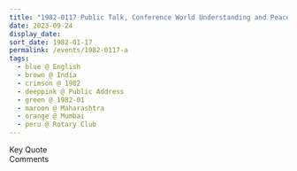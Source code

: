 ```yaml
---
title: "1982-0117 Public Talk, Conference World Understanding and Peace Organized by the Rotary Club, Ashoka Hotel, Mumbai, Maharashtra, India"
date: 2023-09-24
display_date: 
sort_date: 1982-01-17
permalink: /events/1982-0117-a
tags:
  - blue @ English
  - brown @ India
  - crimson @ 1982
  - deeppink @ Public Address
  - green @ 1982-01
  - maroon @ Maharashtra
  - orange @ Mumbai
  - peru @ Rotary Club
---
```


<wave-list>
  <list-title color="green" width="75">Key Quote</list-title>
  <list-item color="BlanchedAlmond"  width="200"></list-item>
  <list-item color="Lavender"></list-item>
  <list-item color="BlanchedAlmond"></list-item>
</wave-list>

<br>

<wave-list>
  <list-title color="green" width="75">Comments</list-title>
  <list-item color="BlanchedAlmond"  width="200"></list-item>
  <list-item color="Lavender"></list-item>
  <list-item color="BlanchedAlmond"></list-item>
</wave-list>